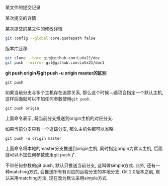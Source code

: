 
某文件的提交记录

某次提交的详情

某次提交的某文件的修改详情


```bash
git config --global core.quotepath false
```


版本库迁移:
```bash
git clone --bare git@github.com:LuVx21/doc
git push --mirror git@github.com:LuVx21/doc1
```

**git push origin与git push -u origin master的区别**

`git push`

如果当前分支与多个主机存在追踪关系, 那么这个时候`-u`选项会指定一个默认主机, 这样后面就可以不加任何参数使用`git push`.

`git push origin`

上面命令表示, 将当前分支推送到origin主机的对应分支.

如果当前分支只有一个追踪分支, 那么主机名都可以省略.

`git push -u origin master`

上面命令将本地的master分支推送到origin主机, 同时指定origin为默认主机, 后面就可以不加任何参数使用git push了.

不带任何参数的git push, 默认只推送当前分支, 这叫做simple方式. 此外, 还有一种matching方式, 会推送所有有对应的远程分支的本地分支. Git 2.0版本之前, 默认采用matching方法, 现在改为默认采用simple方式
